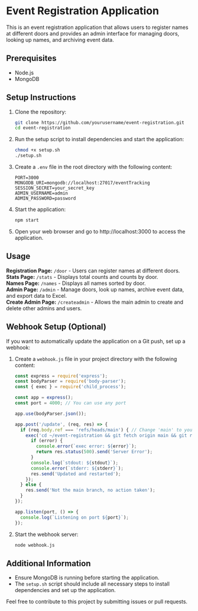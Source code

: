 # Event Registration Application

This is an event registration application that allows users to register names at different doors and provides an admin interface for managing doors, looking up names, and archiving event data.

## Prerequisites

- Node.js
- MongoDB

## Setup Instructions

1. Clone the repository:

    ```bash
    git clone https://github.com/yourusername/event-registration.git
    cd event-registration
    ```

2. Run the setup script to install dependencies and start the application:

    ```bash
    chmod +x setup.sh
    ./setup.sh
    ```

3. Create a `.env` file in the root directory with the following content:

    ```env
    PORT=3000
    MONGODB_URI=mongodb://localhost:27017/eventTracking
    SESSION_SECRET=your_secret_key
    ADMIN_USERNAME=admin
    ADMIN_PASSWORD=password
    ```

4. Start the application:

    ```bash
    npm start
    ```

5. Open your web browser and go to http://localhost:3000 to access the application.

## Usage

**Registration Page:** `/door` - Users can register names at different doors. <br>
**Stats Page:** `/stats` - Displays total counts and counts by door. <br>
**Names Page:** `/names` - Displays all names sorted by door. <br>
**Admin Page:** `/admin` - Manage doors, look up names, archive event data, and export data to Excel. <br>
**Create Admin Page:** `/createadmin` - Allows the main admin to create and delete other admins and users.

## Webhook Setup (Optional)

If you want to automatically update the application on a Git push, set up a webhook:

1. Create a `webhook.js` file in your project directory with the following content:

    ```javascript
    const express = require('express');
    const bodyParser = require('body-parser');
    const { exec } = require('child_process');

    const app = express();
    const port = 4000; // You can use any port

    app.use(bodyParser.json());

    app.post('/update', (req, res) => {
      if (req.body.ref === 'refs/heads/main') { // Change 'main' to your branch if necessary
        exec('cd ~/event-registration && git fetch origin main && git reset --hard origin/main && npm install dotenv && pm2 restart 0', (error, stdout, stderr) => {
          if (error) {
            console.error(`exec error: ${error}`);
            return res.status(500).send('Server Error');
          }
          console.log(`stdout: ${stdout}`);
          console.error(`stderr: ${stderr}`);
          res.send('Updated and restarted');
        });
      } else {
        res.send('Not the main branch, no action taken');
      }
    });

    app.listen(port, () => {
      console.log(`Listening on port ${port}`);
    });
    ```

2. Start the webhook server:

    ```bash
    node webhook.js
    ```

## Additional Information

- Ensure MongoDB is running before starting the application.
- The `setup.sh` script should include all necessary steps to install dependencies and set up the application.

Feel free to contribute to this project by submitting issues or pull requests.

